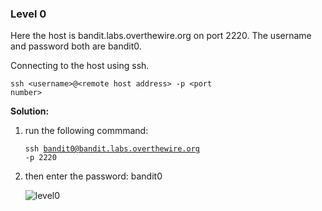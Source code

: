 ### Level 0

Here the host is bandit.labs.overthewire.org on port 2220. The username and password both are bandit0.

Connecting to the host using ssh.

<code>ssh &lt;username&gt;@&lt;remote host address&gt; -p &lt;port number&gt;</code>

<b>Solution:</b><br/>
<p><ol>
<li>run the following commmand:<br/>

<code>ssh bandit0@bandit.labs.overthewire.org -p 2220</code></li>

<li>then enter the password: bandit0</li>

![level0](https://user-images.githubusercontent.com/88927842/171993624-9f1baffb-49e6-4081-b6c2-d5074a9f9b09.png)

</ol>
</p>